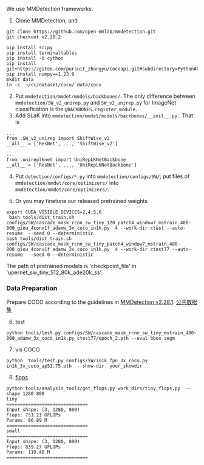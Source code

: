 We use MMDetection frameworks. 

1. Clone MMDetection, and
```
git clone https://github.com/open-mmlab/mmdetection.git
git checkout v2.28.2

pip install scipy
pip install terminaltables
pip install -U cython
pip install git+https://gitee.com/pursuit_zhangyu/cocoapi.git#subdirectory=PythonAPI
pip install numpy==1.23.0
mkdir data
ln -s  ~/cc/dataset/coco/ data/coco
```
2. Put ```mmdetection/mmdet/models/backbones/```. The only difference between ```mmdetection/SW_v2_unirep.py``` and ```SW_v2_unirep.py``` for ImageNet classification is the ```@BACKBONES.register_module```.
3. Add SLaK into ```mmdetection/mmdet/models/backbones/__init__.py``` . That is

  ```
  ...
 from .SW_v2_unirep import ShiftWise_v2
  __all__ = ['ResNet', ..., 'ShiftWise_v2']

  ...
 from .unireplknet import UniRepLKNetBackbone
  __all__ = ['ResNet', ..., 'UniRepLKNetBackbone']
  ```
4. Put ```detection/configs/*.py``` into ```mmdetection/configs/SW/```; put files of ```mmdetection/mmdet/core/optimizers/``` into ```mmdetection/mmdet/core/optimizers/```.

5. Or you may finetune our released pretrained weights
  ```
  export CUDA_VISIBLE_DEVICES=2,4,5,6
   bash tools/dist_train.sh  configs/SW/cascade_mask_rcnn_sw_tiny_120_patch4_window7_mstrain_480-800_giou_4conv1f_adamw_3x_coco_in1k.py  4 --work-dir ctest --auto-resume  --seed 0 --deterministic
  bash tools/dist_train.sh  configs/SW/cascade_mask_rcnn_sw_tiny_patch4_window7_mstrain_480-800_giou_4conv1f_adamw_3x_coco_in1k.py  4 --work-dir ctest77 --auto-resume  --seed 0 --deterministic
   ```
   The path of pretrained models is 'checkpoint_file' in 'upernet_sw_tiny_512_80k_ade20k_ss'.

### Data Preparation

Prepare COCO according to the guidelines in [MMDetection v2.28.1](https://github.com/open-mmlab/mmdetection/blob/master/docs/en/1_exist_data_model.md). [公共数据集](https://mmdetection.readthedocs.io/zh-cn/latest/user_guides/dataset_prepare.html)

6. test
```
python tools/test.py configs/SW/cascade_mask_rcnn_sw_tiny_mstrain_480-800_adamw_3x_coco_in1k.py ctest77/epoch_2.pth --eval bbox segm
```
7. vis COCO
```
python  tools/test.py configs/SW/in1k_fpn_3x_coco.py in1k_3x_coco_ap51.75.pth  --show-dir  your_showdir
```
8. [flops](https://mmdetection.readthedocs.io/en/v2.28.0/useful_tools.html#model-complexity)
```
python tools/analysis_tools/get_flops.py work_dirs/tiny_flops.py  --shape 1280 800
tiny
==============================
Input shape: (3, 1280, 800)
Flops: 751.21 GFLOPs
Params: 86.89 M
==============================
small
==============================
Input shape: (3, 1280, 800)
Flops: 839.27 GFLOPs
Params: 110.48 M
==============================
```